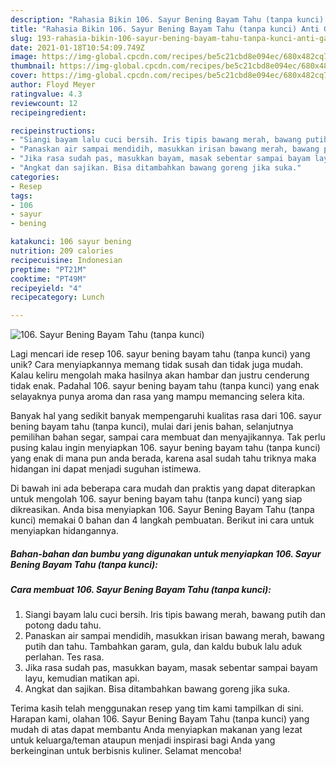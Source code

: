```yaml
---
description: "Rahasia Bikin 106. Sayur Bening Bayam Tahu (tanpa kunci) Anti Gagal"
title: "Rahasia Bikin 106. Sayur Bening Bayam Tahu (tanpa kunci) Anti Gagal"
slug: 193-rahasia-bikin-106-sayur-bening-bayam-tahu-tanpa-kunci-anti-gagal
date: 2021-01-18T10:54:09.749Z
image: https://img-global.cpcdn.com/recipes/be5c21cbd8e094ec/680x482cq70/106-sayur-bening-bayam-tahu-tanpa-kunci-foto-resep-utama.jpg
thumbnail: https://img-global.cpcdn.com/recipes/be5c21cbd8e094ec/680x482cq70/106-sayur-bening-bayam-tahu-tanpa-kunci-foto-resep-utama.jpg
cover: https://img-global.cpcdn.com/recipes/be5c21cbd8e094ec/680x482cq70/106-sayur-bening-bayam-tahu-tanpa-kunci-foto-resep-utama.jpg
author: Floyd Meyer
ratingvalue: 4.3
reviewcount: 12
recipeingredient:

recipeinstructions:
- "Siangi bayam lalu cuci bersih. Iris tipis bawang merah, bawang putih dan potong dadu tahu."
- "Panaskan air sampai mendidih, masukkan irisan bawang merah, bawang putih dan tahu. Tambahkan garam, gula, dan kaldu bubuk lalu aduk perlahan. Tes rasa."
- "Jika rasa sudah pas, masukkan bayam, masak sebentar sampai bayam layu, kemudian matikan api."
- "Angkat dan sajikan. Bisa ditambahkan bawang goreng jika suka."
categories:
- Resep
tags:
- 106
- sayur
- bening

katakunci: 106 sayur bening 
nutrition: 209 calories
recipecuisine: Indonesian
preptime: "PT21M"
cooktime: "PT49M"
recipeyield: "4"
recipecategory: Lunch

---
```



![106. Sayur Bening Bayam Tahu (tanpa kunci)](https://img-global.cpcdn.com/recipes/be5c21cbd8e094ec/680x482cq70/106-sayur-bening-bayam-tahu-tanpa-kunci-foto-resep-utama.jpg)

Lagi mencari ide resep 106. sayur bening bayam tahu (tanpa kunci) yang unik? Cara menyiapkannya memang tidak susah dan tidak juga mudah. Kalau keliru mengolah maka hasilnya akan hambar dan justru cenderung tidak enak. Padahal 106. sayur bening bayam tahu (tanpa kunci) yang enak selayaknya punya aroma dan rasa yang mampu memancing selera kita.

Banyak hal yang sedikit banyak mempengaruhi kualitas rasa dari 106. sayur bening bayam tahu (tanpa kunci), mulai dari jenis bahan, selanjutnya pemilihan bahan segar, sampai cara membuat dan menyajikannya. Tak perlu pusing kalau ingin menyiapkan 106. sayur bening bayam tahu (tanpa kunci) yang enak di mana pun anda berada, karena asal sudah tahu triknya maka hidangan ini dapat menjadi suguhan istimewa.




Di bawah ini ada beberapa cara mudah dan praktis yang dapat diterapkan untuk mengolah 106. sayur bening bayam tahu (tanpa kunci) yang siap dikreasikan. Anda bisa menyiapkan 106. Sayur Bening Bayam Tahu (tanpa kunci) memakai 0 bahan dan 4 langkah pembuatan. Berikut ini cara untuk menyiapkan hidangannya.

<!--inarticleads1-->

##### Bahan-bahan dan bumbu yang digunakan untuk menyiapkan 106. Sayur Bening Bayam Tahu (tanpa kunci):





<!--inarticleads2-->

##### Cara membuat 106. Sayur Bening Bayam Tahu (tanpa kunci):

1. Siangi bayam lalu cuci bersih. Iris tipis bawang merah, bawang putih dan potong dadu tahu.
1. Panaskan air sampai mendidih, masukkan irisan bawang merah, bawang putih dan tahu. Tambahkan garam, gula, dan kaldu bubuk lalu aduk perlahan. Tes rasa.
1. Jika rasa sudah pas, masukkan bayam, masak sebentar sampai bayam layu, kemudian matikan api.
1. Angkat dan sajikan. Bisa ditambahkan bawang goreng jika suka.




Terima kasih telah menggunakan resep yang tim kami tampilkan di sini. Harapan kami, olahan 106. Sayur Bening Bayam Tahu (tanpa kunci) yang mudah di atas dapat membantu Anda menyiapkan makanan yang lezat untuk keluarga/teman ataupun menjadi inspirasi bagi Anda yang berkeinginan untuk berbisnis kuliner. Selamat mencoba!
